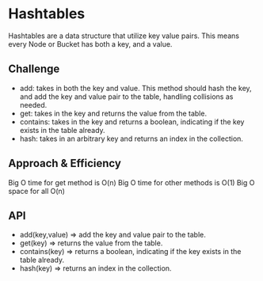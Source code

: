 # Hashtables
Hashtables are a data structure that utilize key value pairs. This means every Node or Bucket has both a key, and a value.

## Challenge
* add: takes in both the key and value. This method should hash the key, and add the key and value pair to the table, handling collisions as needed.
* get: takes in the key and returns the value from the table.
* contains: takes in the key and returns a boolean, indicating if the key exists in the table already.
* hash: takes in an arbitrary key and returns an index in the collection.

## Approach & Efficiency
Big O time for get method is O(n)
Big O time for other methods is O(1)
Big O space for all O(n)

## API
* add(key,value) => add the key and value pair to the table.
* get(key) => returns the value from the table.
* contains(key) => returns a boolean, indicating if the key exists in the table already.
* hash(key) => returns an index in the collection.